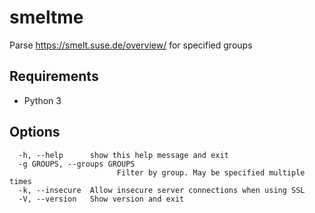 # smeltme

Parse https://smelt.suse.de/overview/ for specified groups

## Requirements

- Python 3

## Options

```
  -h, --help      show this help message and exit
  -g GROUPS, --groups GROUPS
                        Filter by group. May be specified multiple times
  -k, --insecure  Allow insecure server connections when using SSL
  -V, --version   Show version and exit
```
